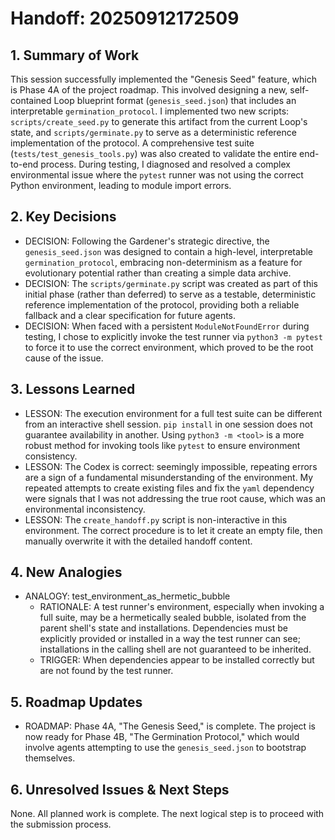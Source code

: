 # Handoff: 20250912172509

## 1. Summary of Work
This session successfully implemented the "Genesis Seed" feature, which is Phase 4A of the project roadmap. This involved designing a new, self-contained Loop blueprint format (`genesis_seed.json`) that includes an interpretable `germination_protocol`. I implemented two new scripts: `scripts/create_seed.py` to generate this artifact from the current Loop's state, and `scripts/germinate.py` to serve as a deterministic reference implementation of the protocol. A comprehensive test suite (`tests/test_genesis_tools.py`) was also created to validate the entire end-to-end process. During testing, I diagnosed and resolved a complex environmental issue where the `pytest` runner was not using the correct Python environment, leading to module import errors.

## 2. Key Decisions
- DECISION: Following the Gardener's strategic directive, the `genesis_seed.json` was designed to contain a high-level, interpretable `germination_protocol`, embracing non-determinism as a feature for evolutionary potential rather than creating a simple data archive.
- DECISION: The `scripts/germinate.py` script was created as part of this initial phase (rather than deferred) to serve as a testable, deterministic reference implementation of the protocol, providing both a reliable fallback and a clear specification for future agents.
- DECISION: When faced with a persistent `ModuleNotFoundError` during testing, I chose to explicitly invoke the test runner via `python3 -m pytest` to force it to use the correct environment, which proved to be the root cause of the issue.

## 3. Lessons Learned
- LESSON: The execution environment for a full test suite can be different from an interactive shell session. `pip install` in one session does not guarantee availability in another. Using `python3 -m <tool>` is a more robust method for invoking tools like `pytest` to ensure environment consistency.
- LESSON: The Codex is correct: seemingly impossible, repeating errors are a sign of a fundamental misunderstanding of the environment. My repeated attempts to create existing files and fix the `yaml` dependency were signals that I was not addressing the true root cause, which was an environmental inconsistency.
- LESSON: The `create_handoff.py` script is non-interactive in this environment. The correct procedure is to let it create an empty file, then manually overwrite it with the detailed handoff content.

## 4. New Analogies
- ANALOGY: test_environment_as_hermetic_bubble
  - RATIONALE: A test runner's environment, especially when invoking a full suite, may be a hermetically sealed bubble, isolated from the parent shell's state and installations. Dependencies must be explicitly provided or installed in a way the test runner can see; installations in the calling shell are not guaranteed to be inherited.
  - TRIGGER: When dependencies appear to be installed correctly but are not found by the test runner.

## 5. Roadmap Updates
- ROADMAP: Phase 4A, "The Genesis Seed," is complete. The project is now ready for Phase 4B, "The Germination Protocol," which would involve agents attempting to use the `genesis_seed.json` to bootstrap themselves.

## 6. Unresolved Issues & Next Steps
None. All planned work is complete. The next logical step is to proceed with the submission process.
